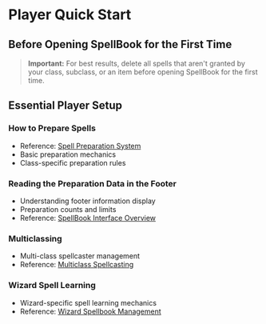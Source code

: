 # Player Quick Start

## Before Opening SpellBook for the First Time
>
> **Important:** For best results, delete all spells that aren't granted by your class, subclass, or an item before opening SpellBook for the first time.

## Essential Player Setup

### How to Prepare Spells

- Reference: [Spell Preparation System](Spell-Preparation-System)
- Basic preparation mechanics
- Class-specific preparation rules

### Reading the Preparation Data in the Footer

- Understanding footer information display
- Preparation counts and limits
- Reference: [SpellBook Interface Overview](SpellBook-Interface-Overview)

### Multiclassing

- Multi-class spellcaster management
- Reference: [Multiclass Spellcasting](Multiclass-Spellcasting)

### Wizard Spell Learning

- Wizard-specific spell learning mechanics
- Reference: [Wizard Spellbook Management](Wizard-Spellbook-Management)
